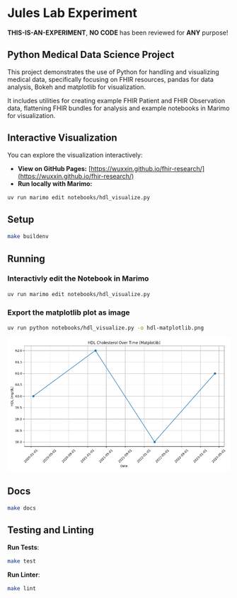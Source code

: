 # Jules Lab Experiment

**THIS-IS-AN-EXPERIMENT**, **NO CODE** has been reviewed for **ANY** purpose!

## Python Medical Data Science Project

This project demonstrates the use of Python for handling and visualizing medical data,
specifically focusing on FHIR resources, pandas for data analysis, Bokeh and matplotlib for visualization.

It includes utilities for creating example FHIR Patient and FHIR Observation data,
flattening FHIR bundles for analysis and example notebooks in Marimo for visualization.

## Interactive Visualization

You can explore the visualization interactively:

- **View on GitHub Pages:** [https://wuxxin.github.io/fhir-research/](https://wuxxin.github.io/fhir-research/)
- **Run locally with Marimo:**

```sh
uv run marimo edit notebooks/hdl_visualize.py
```

## Setup

```sh
make buildenv
```

## Running

### Interactivly edit the Notebook in Marimo

```bash
uv run marimo edit notebooks/hdl_visualize.py
```

### Export the matplotlib plot as image

```bash
uv run python notebooks/hdl_visualize.py -o hdl-matplotlib.png
```

![HDL-Plot](hdl-matplotlib.png)

## Docs

```bash
make docs
```

## Testing and Linting

**Run Tests**:

```bash
make test
```

**Run Linter**:

```bash
make lint
```
